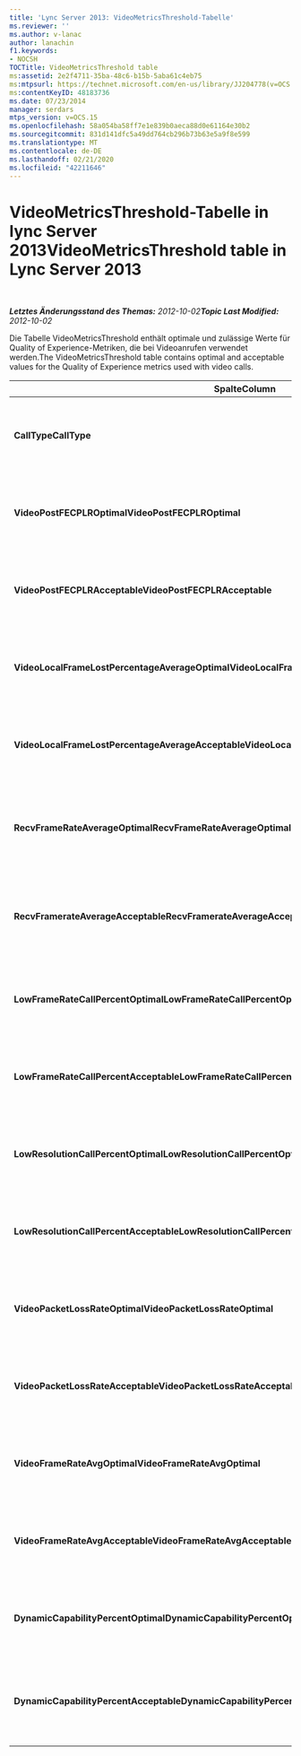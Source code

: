 ```yaml
---
title: 'Lync Server 2013: VideoMetricsThreshold-Tabelle'
ms.reviewer: ''
ms.author: v-lanac
author: lanachin
f1.keywords:
- NOCSH
TOCTitle: VideoMetricsThreshold table
ms:assetid: 2e2f4711-35ba-48c6-b15b-5aba61c4eb75
ms:mtpsurl: https://technet.microsoft.com/en-us/library/JJ204778(v=OCS.15)
ms:contentKeyID: 48183736
ms.date: 07/23/2014
manager: serdars
mtps_version: v=OCS.15
ms.openlocfilehash: 58a054ba58ff7e1e839b0aeca88d0e61164e30b2
ms.sourcegitcommit: 831d141dfc5a49dd764cb296b73b63e5a9f8e599
ms.translationtype: MT
ms.contentlocale: de-DE
ms.lasthandoff: 02/21/2020
ms.locfileid: "42211646"
---
```

<div data-xmlns="http://www.w3.org/1999/xhtml">

<div class="topic" data-xmlns="http://www.w3.org/1999/xhtml" data-msxsl="urn:schemas-microsoft-com:xslt" data-cs="https://msdn.microsoft.com/">

<div data-asp="https://msdn2.microsoft.com/asp">

# <a name="videometricsthreshold-table-in-lync-server-2013"></a><span data-ttu-id="e338d-102">VideoMetricsThreshold-Tabelle in lync Server 2013</span><span class="sxs-lookup"><span data-stu-id="e338d-102">VideoMetricsThreshold table in Lync Server 2013</span></span>

</div>

<div id="mainSection">

<div id="mainBody">

<span> </span>

<span data-ttu-id="e338d-103">_**Letztes Änderungsstand des Themas:** 2012-10-02_</span><span class="sxs-lookup"><span data-stu-id="e338d-103">_**Topic Last Modified:** 2012-10-02_</span></span>

<span data-ttu-id="e338d-104">Die Tabelle VideoMetricsThreshold enthält optimale und zulässige Werte für Quality of Experience-Metriken, die bei Videoanrufen verwendet werden.</span><span class="sxs-lookup"><span data-stu-id="e338d-104">The VideoMetricsThreshold table contains optimal and acceptable values for the Quality of Experience metrics used with video calls.</span></span>


<table>
<colgroup>
<col style="width: 25%" />
<col style="width: 25%" />
<col style="width: 25%" />
<col style="width: 25%" />
</colgroup>
<thead>
<tr class="header">
<th><span data-ttu-id="e338d-105"><strong>Spalte</strong></span><span class="sxs-lookup"><span data-stu-id="e338d-105"><strong>Column</strong></span></span></th>
<th><span data-ttu-id="e338d-106"><strong>Datentyp</strong></span><span class="sxs-lookup"><span data-stu-id="e338d-106"><strong>Data Type</strong></span></span></th>
<th><span data-ttu-id="e338d-107"><strong>Schlüssel/Index</strong></span><span class="sxs-lookup"><span data-stu-id="e338d-107"><strong>Key/Index</strong></span></span></th>
<th><span data-ttu-id="e338d-108"><strong>Details</strong></span><span class="sxs-lookup"><span data-stu-id="e338d-108"><strong>Details</strong></span></span></th>
</tr>
</thead>
<tbody>
<tr class="odd">
<td><p><span data-ttu-id="e338d-109"><strong>CallType</strong></span><span class="sxs-lookup"><span data-stu-id="e338d-109"><strong>CallType</strong></span></span></p></td>
<td><p><span data-ttu-id="e338d-110">int</span><span class="sxs-lookup"><span data-stu-id="e338d-110">int</span></span></p></td>
<td><p><span data-ttu-id="e338d-111">Primary</span><span class="sxs-lookup"><span data-stu-id="e338d-111">Primary</span></span></p></td>
<td><p><span data-ttu-id="e338d-112">Der Typ des getätigten Anrufs.</span><span class="sxs-lookup"><span data-stu-id="e338d-112">Type of call that was placed.</span></span></p></td>
</tr>
<tr class="even">
<td><p><span data-ttu-id="e338d-113"><strong>VideoPostFECPLROptimal</strong></span><span class="sxs-lookup"><span data-stu-id="e338d-113"><strong>VideoPostFECPLROptimal</strong></span></span></p></td>
<td><p><span data-ttu-id="e338d-114">Decimal (5, 2)</span><span class="sxs-lookup"><span data-stu-id="e338d-114">decimal(5,2)</span></span></p></td>
<td></td>
<td><p><span data-ttu-id="e338d-115">Der Standardwert lautet 0,05.</span><span class="sxs-lookup"><span data-stu-id="e338d-115">The default value is 0.05.</span></span></p></td>
</tr>
<tr class="odd">
<td><p><span data-ttu-id="e338d-116"><strong>VideoPostFECPLRAcceptable</strong></span><span class="sxs-lookup"><span data-stu-id="e338d-116"><strong>VideoPostFECPLRAcceptable</strong></span></span></p></td>
<td><p><span data-ttu-id="e338d-117">Decimal (5, 2)</span><span class="sxs-lookup"><span data-stu-id="e338d-117">decimal(5,2)</span></span></p></td>
<td></td>
<td><p><span data-ttu-id="e338d-118">Der Standardwert lautet 0,10.</span><span class="sxs-lookup"><span data-stu-id="e338d-118">The default value is 0.10.</span></span></p></td>
</tr>
<tr class="even">
<td><p><span data-ttu-id="e338d-119"><strong>VideoLocalFrameLostPercentageAverageOptimal</strong></span><span class="sxs-lookup"><span data-stu-id="e338d-119"><strong>VideoLocalFrameLostPercentageAverageOptimal</strong></span></span></p></td>
<td><p><span data-ttu-id="e338d-120">Decimal (5, 2)</span><span class="sxs-lookup"><span data-stu-id="e338d-120">decimal(5,2)</span></span></p></td>
<td></td>
<td><p><span data-ttu-id="e338d-121">Der Standardwert lautet 5,0.</span><span class="sxs-lookup"><span data-stu-id="e338d-121">The default value is 5.0.</span></span></p></td>
</tr>
<tr class="odd">
<td><p><span data-ttu-id="e338d-122"><strong>VideoLocalFrameLostPercentageAverageAcceptable</strong></span><span class="sxs-lookup"><span data-stu-id="e338d-122"><strong>VideoLocalFrameLostPercentageAverageAcceptable</strong></span></span></p></td>
<td><p><span data-ttu-id="e338d-123">Decimal (5, 2)</span><span class="sxs-lookup"><span data-stu-id="e338d-123">decimal(5,2)</span></span></p></td>
<td></td>
<td><p><span data-ttu-id="e338d-124">Der Standardwert lautet 10,0.</span><span class="sxs-lookup"><span data-stu-id="e338d-124">The default value is 10.0.</span></span></p></td>
</tr>
<tr class="even">
<td><p><span data-ttu-id="e338d-125"><strong>RecvFrameRateAverageOptimal</strong></span><span class="sxs-lookup"><span data-stu-id="e338d-125"><strong>RecvFrameRateAverageOptimal</strong></span></span></p></td>
<td><p><span data-ttu-id="e338d-126">Decimal (9, 4)</span><span class="sxs-lookup"><span data-stu-id="e338d-126">decimal(9,4)</span></span></p></td>
<td></td>
<td><p><span data-ttu-id="e338d-127">Der Standardwert lautet 12,0000.</span><span class="sxs-lookup"><span data-stu-id="e338d-127">The default value is 12.0000.</span></span></p></td>
</tr>
<tr class="odd">
<td><p><span data-ttu-id="e338d-128"><strong>RecvFramerateAverageAcceptable</strong></span><span class="sxs-lookup"><span data-stu-id="e338d-128"><strong>RecvFramerateAverageAcceptable</strong></span></span></p></td>
<td><p><span data-ttu-id="e338d-129">Decimal (9, 4)</span><span class="sxs-lookup"><span data-stu-id="e338d-129">decimal(9,4)</span></span></p></td>
<td></td>
<td><p><span data-ttu-id="e338d-130">Der Standardwert lautet 7,0000.</span><span class="sxs-lookup"><span data-stu-id="e338d-130">The default value is 7.0000.</span></span></p></td>
</tr>
<tr class="even">
<td><p><span data-ttu-id="e338d-131"><strong>LowFrameRateCallPercentOptimal</strong></span><span class="sxs-lookup"><span data-stu-id="e338d-131"><strong>LowFrameRateCallPercentOptimal</strong></span></span></p></td>
<td><p><span data-ttu-id="e338d-132">Decimal (5, 2)</span><span class="sxs-lookup"><span data-stu-id="e338d-132">decimal(5,2)</span></span></p></td>
<td></td>
<td><p><span data-ttu-id="e338d-133">Der Standardwert lautet 5,0.</span><span class="sxs-lookup"><span data-stu-id="e338d-133">The default value is 5.0.</span></span></p></td>
</tr>
<tr class="odd">
<td><p><span data-ttu-id="e338d-134"><strong>LowFrameRateCallPercentAcceptable</strong></span><span class="sxs-lookup"><span data-stu-id="e338d-134"><strong>LowFrameRateCallPercentAcceptable</strong></span></span></p></td>
<td><p><span data-ttu-id="e338d-135">Decimal (5, 2)</span><span class="sxs-lookup"><span data-stu-id="e338d-135">decimal(5,2)</span></span></p></td>
<td></td>
<td><p><span data-ttu-id="e338d-136">Der Standardwert lautet 10,0.</span><span class="sxs-lookup"><span data-stu-id="e338d-136">The default value is 10.0/</span></span></p></td>
</tr>
<tr class="even">
<td><p><span data-ttu-id="e338d-137"><strong>LowResolutionCallPercentOptimal</strong></span><span class="sxs-lookup"><span data-stu-id="e338d-137"><strong>LowResolutionCallPercentOptimal</strong></span></span></p></td>
<td><p><span data-ttu-id="e338d-138">Decimal (5, 2)</span><span class="sxs-lookup"><span data-stu-id="e338d-138">decimal(5,2)</span></span></p></td>
<td></td>
<td><p><span data-ttu-id="e338d-139">Der Standardwert lautet 5,0.</span><span class="sxs-lookup"><span data-stu-id="e338d-139">The default value is 5.0.</span></span></p></td>
</tr>
<tr class="odd">
<td><p><span data-ttu-id="e338d-140"><strong>LowResolutionCallPercentAcceptable</strong></span><span class="sxs-lookup"><span data-stu-id="e338d-140"><strong>LowResolutionCallPercentAcceptable</strong></span></span></p></td>
<td><p><span data-ttu-id="e338d-141">Decimal (5, 2)</span><span class="sxs-lookup"><span data-stu-id="e338d-141">decimal(5,2)</span></span></p></td>
<td></td>
<td><p><span data-ttu-id="e338d-142">Der Standardwert lautet 10,0.</span><span class="sxs-lookup"><span data-stu-id="e338d-142">The default value is 10.0.</span></span></p></td>
</tr>
<tr class="even">
<td><p><span data-ttu-id="e338d-143"><strong>VideoPacketLossRateOptimal</strong></span><span class="sxs-lookup"><span data-stu-id="e338d-143"><strong>VideoPacketLossRateOptimal</strong></span></span></p></td>
<td><p><span data-ttu-id="e338d-144">foat</span><span class="sxs-lookup"><span data-stu-id="e338d-144">foat</span></span></p></td>
<td></td>
<td><p><span data-ttu-id="e338d-145">Der Standardwert lautet 0,05.</span><span class="sxs-lookup"><span data-stu-id="e338d-145">The default value is 0.05.</span></span></p></td>
</tr>
<tr class="odd">
<td><p><span data-ttu-id="e338d-146"><strong>VideoPacketLossRateAcceptable</strong></span><span class="sxs-lookup"><span data-stu-id="e338d-146"><strong>VideoPacketLossRateAcceptable</strong></span></span></p></td>
<td><p><span data-ttu-id="e338d-147">Gleitkommazahl</span><span class="sxs-lookup"><span data-stu-id="e338d-147">float</span></span></p></td>
<td></td>
<td><p><span data-ttu-id="e338d-148">Der Standardwert lautet 0,10.</span><span class="sxs-lookup"><span data-stu-id="e338d-148">The default value is 0.10.</span></span></p></td>
</tr>
<tr class="even">
<td><p><span data-ttu-id="e338d-149"><strong>VideoFrameRateAvgOptimal</strong></span><span class="sxs-lookup"><span data-stu-id="e338d-149"><strong>VideoFrameRateAvgOptimal</strong></span></span></p></td>
<td><p><span data-ttu-id="e338d-150">Gleitkommazahl</span><span class="sxs-lookup"><span data-stu-id="e338d-150">float</span></span></p></td>
<td></td>
<td><p><span data-ttu-id="e338d-151">Der Standardwert lautet 12.</span><span class="sxs-lookup"><span data-stu-id="e338d-151">The default value is 12.</span></span></p></td>
</tr>
<tr class="odd">
<td><p><span data-ttu-id="e338d-152"><strong>VideoFrameRateAvgAcceptable</strong></span><span class="sxs-lookup"><span data-stu-id="e338d-152"><strong>VideoFrameRateAvgAcceptable</strong></span></span></p></td>
<td><p><span data-ttu-id="e338d-153">Gleitkommazahl</span><span class="sxs-lookup"><span data-stu-id="e338d-153">float</span></span></p></td>
<td></td>
<td><p><span data-ttu-id="e338d-154">Der Standardwert lautet 7.</span><span class="sxs-lookup"><span data-stu-id="e338d-154">The default value is 7.</span></span></p></td>
</tr>
<tr class="even">
<td><p><span data-ttu-id="e338d-155"><strong>DynamicCapabilityPercentOptimal</strong></span><span class="sxs-lookup"><span data-stu-id="e338d-155"><strong>DynamicCapabilityPercentOptimal</strong></span></span></p></td>
<td><p><span data-ttu-id="e338d-156">Decimal (5, 2)</span><span class="sxs-lookup"><span data-stu-id="e338d-156">decimal(5,2)</span></span></p></td>
<td></td>
<td><p><span data-ttu-id="e338d-157">Der Standardwert lautet 5,00.</span><span class="sxs-lookup"><span data-stu-id="e338d-157">The default value is 5.00.</span></span></p></td>
</tr>
<tr class="odd">
<td><p><span data-ttu-id="e338d-158"><strong>DynamicCapabilityPercentAcceptable</strong></span><span class="sxs-lookup"><span data-stu-id="e338d-158"><strong>DynamicCapabilityPercentAcceptable</strong></span></span></p></td>
<td><p><span data-ttu-id="e338d-159">Decimal (5, 2)</span><span class="sxs-lookup"><span data-stu-id="e338d-159">decimal(5,2)</span></span></p></td>
<td></td>
<td><p><span data-ttu-id="e338d-160">Der Standardwert lautet 10,00.</span><span class="sxs-lookup"><span data-stu-id="e338d-160">The default value is 10.00.</span></span></p></td>
</tr>
</tbody>
</table>


</div>

<span> </span>

</div>

</div>

</div>

